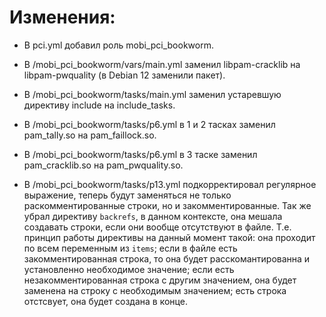 # Изменения:

- В pci.yml добавил роль mobi_pci_bookworm.

- В /mobi_pci_bookworm/vars/main.yml заменил libpam-cracklib на libpam-pwquality (в Debian 12 заменили пакет).

- В /mobi_pci_bookworm/tasks/main.yml заменил устаревшую директиву include на include_tasks.

- В /mobi_pci_bookworm/tasks/p6.yml в 1 и 2 тасках заменил pam_tally.so на pam_faillock.so.

- В /mobi_pci_bookworm/tasks/p6.yml в 3 таске заменил pam_cracklib.so на pam_pwquality.so.

- В /mobi_pci_bookworm/tasks/p13.yml подкорректировал регулярное выражение, теперь будут заменяться не только раскомментированные строки, но и закомментированные. Так же убрал директиву `backrefs`, в данном контексте, она мешала создавать строки, если они вообще отсутствуют в файле. Т.е. принцип работы директивы на данный момент такой: она проходит по всем переменным из `items`; если в файле есть закомментированная строка, то она будет расскомантированна и установленно необходимое значение; если есть незакомментированная строка с другим значением, она будет заменена на строку с необходимым значением; есть строка отстсвует, она будет создана в конце.
